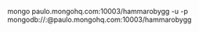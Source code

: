 mongo paulo.mongohq.com:10003/hammarobygg -u <user> -p<password>
mongodb://<user>:<password>@paulo.mongohq.com:10003/hammarobygg